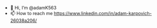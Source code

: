 - 👋 Hi, I’m @adamK563
- 📫 How to reach me https://www.linkedin.com/in/adam-karpovich-26038a206/

<!---
adamK563/adamK563 is a ✨ special ✨ repository because its `README.md` (this file) appears on your GitHub profile.
You can click the Preview link to take a look at your changes.
--->
